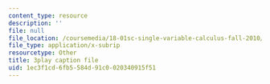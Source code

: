 ```yaml
---
content_type: resource
description: ''
file: null
file_location: /coursemedia/18-01sc-single-variable-calculus-fall-2010/1ec3f1cd6fb5584d91c0020340915f51_kCPVBl953eY.vtt
file_type: application/x-subrip
resourcetype: Other
title: 3play caption file
uid: 1ec3f1cd-6fb5-584d-91c0-020340915f51
---
```

